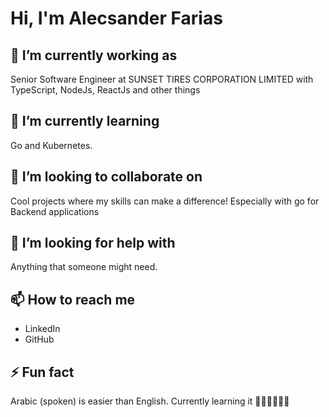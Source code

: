 # Hi, I'm Alecsander Farias

## 🔭 I’m currently working as

  Senior Software Engineer at SUNSET TIRES CORPORATION LIMITED with TypeScript, NodeJs, ReactJs and other things

## 🌱 I’m currently learning
 
  Go and Kubernetes.

## 🚀 I’m looking to collaborate on

  Cool projects where my skills can make a difference! Especially with go for Backend applications

## 🤔 I’m looking for help with
 
 Anything that someone might need.

## 📫 How to reach me

- LinkedIn
- GitHub

## ⚡ Fun fact

  Arabic (spoken) is easier than English. Currently learning it 🧙🏻‍♂️🧙🏻‍♂️
